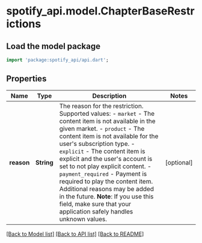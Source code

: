 # spotify_api.model.ChapterBaseRestrictions

## Load the model package
```dart
import 'package:spotify_api/api.dart';
```

## Properties
Name | Type | Description | Notes
------------ | ------------- | ------------- | -------------
**reason** | **String** | The reason for the restriction. Supported values: - `market` - The content item is not available in the given market. - `product` - The content item is not available for the user's subscription type. - `explicit` - The content item is explicit and the user's account is set to not play explicit content. - `payment_required` - Payment is required to play the content item.  Additional reasons may be added in the future. **Note**: If you use this field, make sure that your application safely handles unknown values.  | [optional] 

[[Back to Model list]](../README.md#documentation-for-models) [[Back to API list]](../README.md#documentation-for-api-endpoints) [[Back to README]](../README.md)


